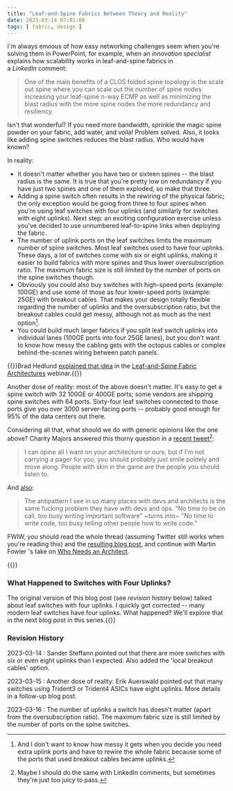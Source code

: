 ```yaml
---
title: "Leaf-and-Spine Fabrics Between Theory and Reality"
date: 2023-03-14 07:01:00
tags: [ fabric, design ]
---
```

I'm always envious of how easy networking challenges seem when you're solving them in PowerPoint, for example, when an *innovation specialist* explains how scalability works in leaf-and-spine fabrics in a *LinkedIn* comment:

> One of the main benefits of a CLOS folded spine topology is the scale out spine where you can scale out the number of spine nodes increasing your leaf-spine n-way ECMP as well as minimizing the blast radius with the more spine nodes the more redundancy and resiliency.

Isn't that wonderful? If you need more bandwidth, sprinkle the magic spine powder on your fabric, add water, and voila! Problem solved. Also, it looks like adding spine switches reduces the blast radius. Who would have known?
<!--more-->
In reality:

- It doesn't matter whether you have two or sixteen spines -- the blast radius is the same. It is true that you're pretty low on redundancy if you have just two spines and one of them exploded, so make that three.
- Adding a spine switch often results in the rewiring of the physical fabric; the only exception would be going from three to four spines when you're using leaf switches with four uplinks (and similarly for switches with eight uplinks). Next step: an exciting configuration exercise unless you've decided to use unnumbered leaf-to-spine links when deploying the fabric. 
- The number of uplink ports on the leaf switches limits the maximum number of spine switches. Most leaf switches used to have four uplinks. These days, a lot of switches come with six or eight uplinks, making it easier to build fabrics with more spines and thus lower oversubscription ratio. The maximum fabric size is still limited by the number of ports on the spine switches though.
- Obviously you could also buy switches with high-speed ports (example: 100GE) and use some of those as four lower-speed ports (example: 25GE) with breakout cables. That makes your design totally flexible regarding the number of uplinks and the oversubscription ratio, but the breakout cables could get messy, although not as much as the next option[^MS].
- You could build much larger fabrics if you split leaf switch uplinks into individual lanes (100GE ports into four 25GE lanes), but you don't want to know how messy the cabling gets with the octopus cables or complex behind-the-scenes wiring between patch panels.

[^MS]: And I don't want to know how messy it gets when you decide you need extra uplink ports and have to rewire the whole fabric because some of the ports that used breakout cables became uplinks.

{{<note info>}}Brad Hedlund [explained that idea](https://my.ipspace.net/bin/list?id=Clos#PHY_TOPOLOGY) in the [Leaf-and-Spine Fabric Architectures](https://www.ipspace.net/Leaf-and-Spine_Fabric_Architectures) webinar.{{</note>}}

Another dose of reality: most of the above doesn't matter. It's easy to get a spine switch with 32 100GE or 400GE ports; some vendors are shipping spine switches with 64 ports. Sixty-four leaf switches connected to those ports give you over 3000 server-facing ports -- probably good enough for 95% of the data centers out there.

Considering all that, what should we do with generic opinions like the one above? Charity Majors answered this thorny question in a [recent tweet](https://twitter.com/mipsytipsy/status/1628295844251435013)[^LC]:

> I can opine all I want on your architecture or ours, but if I'm not carrying a pager for you, you should probably just smile politely and move along. People with skin in the game are the people you should listen to.

[^LC]: Maybe I should do the same with LinkedIn comments, but sometimes they're just too juicy to pass.

And [also](https://twitter.com/mipsytipsy/status/1628299299867226113):

> The antipattern I see in so many places with devs and architects is the same fucking problem they have with devs and ops. "No time to be on call, too busy writing important software" ~turns into~ "No time to write code, too busy telling other people how to write code."

FWIW, you should read the whole thread (assuming Twitter still works when you're reading this) and the [resulting blog post](https://charity.wtf/2023/03/09/architects-anti-patterns-and-organizational-fuckery/), and continue with Martin Fowler 's take on [Who Needs an Architect](https://martinfowler.com/ieeeSoftware/whoNeedsArchitect.pdf).

{{<next-in-series page="/posts/2023/03/leaf-four-uplinks.md">}}
### What Happened to Switches with Four Uplinks?

The original version of this blog post (see *revision history* below) talked about leaf switches with four uplinks. I quickly got corrected -- many modern leaf switches have four uplinks. What happened? We'll explore that in the next blog post in this series.{{</next-in-series>}}

### Revision History

2023-03-14
: Sander Steffann pointed out that there are more switches with six or even eight uplinks than I expected. Also added the 'local breakout cables' option.

2023-03-15
: Another dose of reality: Erik Auerswald pointed out that many switches using Trident3 or Trident4 ASICs have eight uplinks. More details in a follow-up blog post.

2023-03-16
: The number of uplinks a switch has doesn't matter (apart from the oversubscription ratio). The maximum fabric size is still limited by the number of ports on the spine switches.
